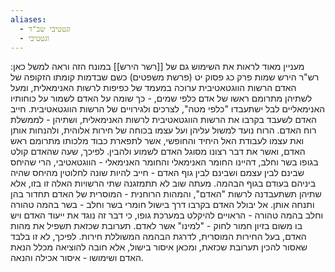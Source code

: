 ```yaml
---
aliases:
  - וגטטיבי שב"ד
  - וגטטיבי
---
```


מעניין מאוד לראות את השימוש גם של [[רשר הירש]] במונח הזה וראה למשל כאן:
רש"ר הירש שמות פרק כג פסוק יט (פרשת משפטים)
כשם שבדמות קומתו הזקופה של האדם הרשות הווגטאטיבית ערוכה במעמד של כפיפות לרשות האנימאלית, ומעל לשתיהן מתרומם ראשו של אדם כלפי שמים, - כך שומה על האדם לשמור על כוחותיו האנימאליים לבל ישתעבדו "כלפי מטה", לצרכים ולגירויים של הרשות הווגטאטיבית. חייב האדם לשעבד בקרבו את הרשות הווגטאטיבית לרשות האנימאלית, ושתיהן - לממשלת רוח האדם. הרוח נועד למשול עליהן ועל עצמו בכוחה של חירות אלוהית, ולהנחות אותן ואת עצמו לעבודת האל היחיד והחופשי, אשר לתפארת כבוד מלכותו מתרומם ראש האדם, ואשר את דבר רצונו מסוגל האדם לשמוע ולהבין. לפיכך, שעה שהאדם קולט בגופו בשר וחלב, דהיינו החומר האנימאלי והחומר האנימאלי - הווגטאטיבי, הרי שהיחס שבינם לבין עצמם ושבינם לבין גוף האדם - חייב להיות שונה לחלוטין מהיחס שהיה ביניהם בעודם בגוף הבהמה. מעתה שוב לא תתמזגנה שתי הרשויות האלה זו בזו, אלא שתיהן תשתעבדנה לרשות "האדם", והמהות הרוחנית - המוסרית של האדם תחדור בהן ותנחה אותן. אל יבולל האדם בקרבו דרך בישול חומרי בשר וחלב - בשר בהמה טהורה וחלב בהמה טהורה - הראויים להיקלט במערכת גופו, כי דבר זה נוגד את ייעוד האדם ויש בו משום בזיון חמור לחוק - "למינו" אשר לאדם. תערובת שכזאת תשפיל את מהות האדם, בעל החירות המוסרית, לדרגת הבהמה המשוללת חירות. לפיכך, לא זו בלבד שאסור להכין תערובת שכזאת, ומכאן איסור בישול, אלא חובה להוציאה מכלל הנאת האדם ושימושו - איסור אכילה והנאה. 